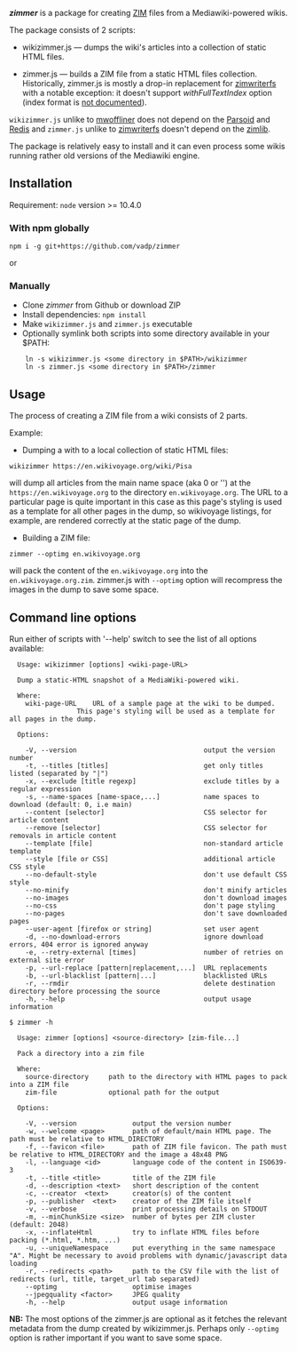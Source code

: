 ***zimmer*** is a package for creating [ZIM](http://www.openzim.org/wiki/OpenZIM) files from a Mediawiki-powered wikis.

The package consists of 2 scripts:

- wikizimmer.js — dumps the wiki's articles into a collection of static HTML files.

- zimmer.js — builds a ZIM file from a static HTML files collection. Historically, zimmer.js is mostly a drop-in replacement for [zimwriterfs](https://github.com/wikimedia/openzim/tree/master/zimwriterfs) with a notable exception: it doesn't support *withFullTextIndex* option (index format is [not documented](http://www.openzim.org/wiki/ZIM_Index_Format)).

`wikizimmer.js` unlike to [mwoffliner](https://github.com/openzim/mwoffliner) does not depend on the [Parsoid](https://www.mediawiki.org/wiki/Parsoid) and [Redis](https://redis.io/) and `zimmer.js` unlike to [zimwriterfs](https://github.com/wikimedia/openzim/tree/master/zimwriterfs) doesn't depend on the [zimlib](http://www.openzim.org/wiki/Zimlib).

The package is relatively easy to install and it can even process some wikis running rather old versions of the Mediawiki engine.

## Installation
Requirement: `node` version >= 10.4.0

### With npm globally

```
npm i -g git+https://github.com/vadp/zimmer
```

or

### Manually

* Clone *zimmer* from Github or download ZIP
* Install dependencies: `npm install`
* Make `wikizimmer.js` and `zimmer.js` executable
* Optionally symlink both scripts into some directory available in your $PATH:

```
    ln -s wikizimmer.js <some directory in $PATH>/wikizimmer
    ln -s zimmer.js <some directory in $PATH>/zimmer
```

## Usage

The process of creating a ZIM file from a wiki consists of 2 parts.

Example:

* Dumping a with to a local collection of static HTML files:

`wikizimmer https://en.wikivoyage.org/wiki/Pisa`

 will dump all articles from the main name space (aka 0 or '') at the `https://en.wikivoyage.org` to the directory `en.wikivoyage.org`. The URL to a particular page is quite important in this case as this page's styling is used as a template for all other pages in the dump, so wikivoyage listings, for example, are rendered correctly at the static page of the dump.

* Building a ZIM file:

`zimmer --optimg en.wikivoyage.org`

will pack the content of the `en.wikivoyage.org` into the `en.wikivoyage.org.zim`. zimmer.js with `--optimg` option will recompress the images in the dump to save some space.


## Command line options

Run either of scripts with '--help' switch to see the list of all options available:

```
  Usage: wikizimmer [options] <wiki-page-URL>

  Dump a static-HTML snapshot of a MediaWiki-powered wiki.

  Where:
    wiki-page-URL    URL of a sample page at the wiki to be dumped.
                 This page's styling will be used as a template for all pages in the dump.

  Options:

    -V, --version                                output the version number
    -t, --titles [titles]                        get only titles listed (separated by "|")
    -x, --exclude [title regexp]                 exclude titles by a regular expression
    -s, --name-spaces [name-space,...]           name spaces to download (default: 0, i.e main)
    --content [selector]                         CSS selector for article content
    --remove [selector]                          CSS selector for removals in article content
    --template [file]                            non-standard article template
    --style [file or CSS]                        additional article CSS style
    --no-default-style                           don't use default CSS style
    --no-minify                                  don't minify articles
    --no-images                                  don't download images
    --no-css                                     don't page styling
    --no-pages                                   don't save downloaded pages
    --user-agent [firefox or string]             set user agent
    -d, --no-download-errors                     ignore download errors, 404 error is ignored anyway
    -e, --retry-external [times]                 number of retries on external site error
    -p, --url-replace [pattern|replacement,...]  URL replacements
    -b, --url-blacklist [pattern|...]            blacklisted URLs
    -r, --rmdir                                  delete destination directory before processing the source
    -h, --help                                   output usage information
```

```
$ zimmer -h

  Usage: zimmer [options] <source-directory> [zim-file...]

  Pack a directory into a zim file

  Where:
    source-directory     path to the directory with HTML pages to pack into a ZIM file
    zim-file             optional path for the output

  Options:

    -V, --version              output the version number
    -w, --welcome <page>       path of default/main HTML page. The path must be relative to HTML_DIRECTORY
    -f, --favicon <file>       path of ZIM file favicon. The path must be relative to HTML_DIRECTORY and the image a 48x48 PNG
    -l, --language <id>        language code of the content in ISO639-3
    -t, --title <title>        title of the ZIM file
    -d, --description <text>   short description of the content
    -c, --creator  <text>      creator(s) of the content
    -p, --publisher  <text>    creator of the ZIM file itself
    -v, --verbose              print processing details on STDOUT
    -m, --minChunkSize <size>  number of bytes per ZIM cluster (default: 2048)
    -x, --inflateHtml          try to inflate HTML files before packing (*.html, *.htm, ...)
    -u, --uniqueNamespace      put everything in the same namespace "A". Might be necessary to avoid problems with dynamic/javascript data loading
    -r, --redirects <path>     path to the CSV file with the list of redirects (url, title, target_url tab separated)
    --optimg                   optimise images
    --jpegquality <factor>     JPEG quality
    -h, --help                 output usage information
```

**NB:** The most options of the zimmer.js are optional as it fetches the relevant metadata from the dump created by wikizimmer.js. Perhaps only `--optimg` option is rather important if you want to save some space.
